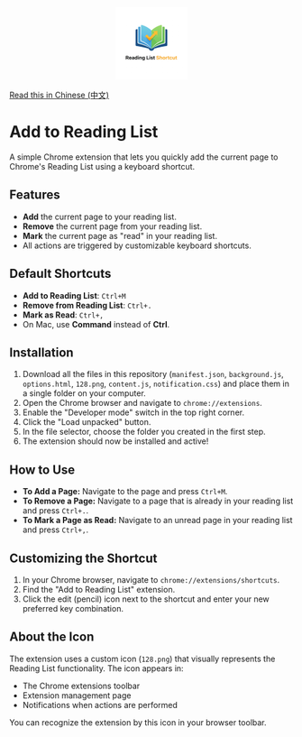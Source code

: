 <p align="center">
  <img src="128.png" width="128" height="128" alt="Reading List Hotkey Icon">
</p>

[Read this in Chinese (中文)](README.zh-CN.md)

# Add to Reading List

A simple Chrome extension that lets you quickly add the current page to Chrome's Reading List using a keyboard shortcut.

## Features

*   **Add** the current page to your reading list.
*   **Remove** the current page from your reading list.
*   **Mark** the current page as "read" in your reading list.
*   All actions are triggered by customizable keyboard shortcuts.

## Default Shortcuts

*   **Add to Reading List**: `Ctrl+M`
*   **Remove from Reading List**: `Ctrl+.`
*   **Mark as Read**: `Ctrl+,`
*   On Mac, use **Command** instead of **Ctrl**.

## Installation

1.  Download all the files in this repository (`manifest.json`, `background.js`, `options.html`, `128.png`, `content.js`, `notification.css`) and place them in a single folder on your computer.
2.  Open the Chrome browser and navigate to `chrome://extensions`.
3.  Enable the "Developer mode" switch in the top right corner.
4.  Click the "Load unpacked" button.
5.  In the file selector, choose the folder you created in the first step.
6.  The extension should now be installed and active!

## How to Use

*   **To Add a Page:** Navigate to the page and press `Ctrl+M`.
*   **To Remove a Page:** Navigate to a page that is already in your reading list and press `Ctrl+.`.
*   **To Mark a Page as Read:** Navigate to an unread page in your reading list and press `Ctrl+,`.

## Customizing the Shortcut

1.  In your Chrome browser, navigate to `chrome://extensions/shortcuts`.
2.  Find the "Add to Reading List" extension.
3.  Click the edit (pencil) icon next to the shortcut and enter your new preferred key combination.

## About the Icon

The extension uses a custom icon (`128.png`) that visually represents the Reading List functionality. The icon appears in:

* The Chrome extensions toolbar
* Extension management page
* Notifications when actions are performed

You can recognize the extension by this icon in your browser toolbar.
